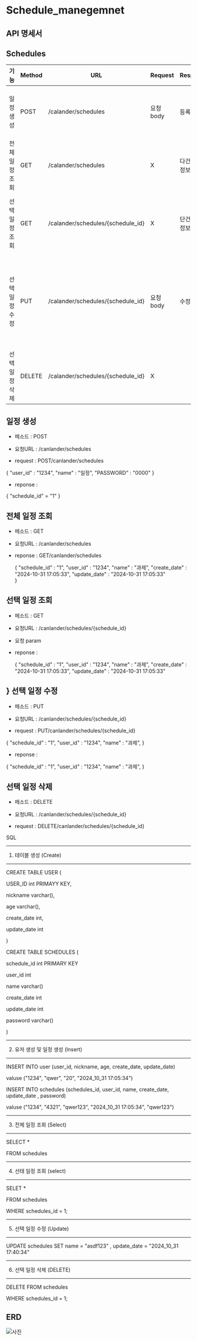 # Schedule_manegemnet

API 명세서
-

Schedules
-
|기능|Method|URL|Request|Response|상태코드|
|----|---|---|---|---|---|
|일정 생성|POST|/calander/schedules|요청 body|등록 정보|200: 정상 등록, 400:비정상값|
|전체일정조회|GET|/calander/schedules|X|다건 응답 정보|200: 정상 조회|
|선택일정조회|GET|/calander/schedules/{schedule_id}|X|단건 응답 정보|200: 정상조회, 404:일정이 사라짐|
|선택일정수정|PUT|/calander/schedules/{schedule_id}|요청 body|수정 정보|200:정상등록, 400:비정상 값, 404: 일정이 사라짐|
|선택일정삭제|DELETE|/calander/schedules/{schedule_id}|X||삭제 정보|204: 정상 등록, 404:일정이 사라짐|

일정 생성 
-
* 메소드 : POST
* 요청URL : /canlander/schedules

* request : POST/canlander/schedules

{ 
  "user_id" : "1234",
  "name" : "일정",
  "PASSWORD" : "0000"
  }

* reponse :

{ 
 "schedule_id" = "1"
 }

전체 일정 조회
-
* 메소드 : GET
* 요청URL : /canlander/schedules

* reponse : GET/canlander/schedules

  {
  "schedule_id" : "1",
  "user_id" : "1234",
  "name" : "과제",
  "create_date" : "2024-10-31 17:05:33",
  "update_date" : "2024-10-31 17:05:33"      
}
 

선택 일정 조회
-
* 메소드 : GET
* 요청URL : /canlander/schedules/{schedule_id}

* 요청 param 

* reponse :

  {
  "schedule_id" : "1",
  "user_id" : "1234",
  "name" : "과제",
  "create_date" : "2024-10-31 17:05:33",
  "update_date" : "2024-10-31 17:05:33"      

}
선택 일정 수정
-
* 메소드 : PUT
* 요청URL : /canlander/schedules/{schedule_id}

* request : PUT/canlander/schedules/{schedule_id}

{ "schedule_id" : "1",
  "user_id" : "1234",
  "name" : "과제",
  }


* reponse :

{
  "schedule_id" : "1",
  "user_id" : "1234",
  "name" : "과제",
}

선택 일정 삭제
-
* 메소드 : DELETE
* 요청URL : /canlander/schedules/{schedule_id}

* request : DELETE/canlander/schedules/{schedule_id}


SQL 

---
1. 테이블 생성 (Create)
---

CREATE TABLE USER (

 USER_ID int PRIMAYY KEY,
 
 nickname varchar(), 
 
 age varchar(), 
 
 create_date int, 
 
 update_date int
 
 )

CREATE TABLE SCHEDULES (

schedule_id int PRIMARY KEY 

user_id int 

name varchar() 

create_date int 

update_date int

password varchar() 

)

---
2. 유저 생성 및 일정 생성 (Insert)
----

INSERT INTO user (user_id, nickname, age, create_date, update_date)

valuse ("1234", "qwer", "20", "2024_10_31 17:05:34")

INSERT INTO schedules (schedules_id, user_id, name, create_date, update_date , password)

valuse ("1234", "4321", "qwer123", "2024_10_31 17:05:34", "qwer123")

---
3. 전체 일정 조회 (Select)
---

SELECT * 

FROM schedules

---
4. 선태 일정 조회 (select)
---

SELET *

FROM schedules

WHERE schedules_id = 1;

---
5. 선택 일정 수정  (Update)
---

UPDATE schedules SET name = "asdf123" , update_date = "2024_10_31 17:40:34"

---
6. 선택 일정 삭제 (DELETE)
---
DELETE FROM schedules 

WHERE schedules_id = 1;

ERD
-
 ![사진](https://github.com/jangutae/Calander_API_Design/blob/main/ERD.png) 
